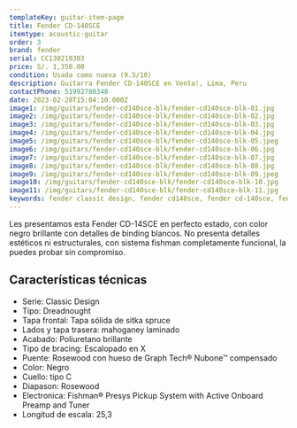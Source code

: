 ```yaml
---
templateKey: guitar-item-page
title: Fender CD-140SCE
itemtype: acoustic-guitar
order: 3
brand: fender
serial: CC130210303
price: S/. 1,350.00
condition: Usada como nueva (9.5/10)
description: Guitarra Fender CD-140SCE en Venta!, Lima, Peru
contactPhone: 51992780348
date: 2023-02-28T15:04:10.000Z
image1: /img/guitars/fender-cd140sce-blk/fender-cd140sce-blk-01.jpg
image2: /img/guitars/fender-cd140sce-blk/fender-cd140sce-blk-02.jpg
image3: /img/guitars/fender-cd140sce-blk/fender-cd140sce-blk-03.jpg
image4: /img/guitars/fender-cd140sce-blk/fender-cd140sce-blk-04.jpg
image5: /img/guitars/fender-cd140sce-blk/fender-cd140sce-blk-05.jpeg
image6: /img/guitars/fender-cd140sce-blk/fender-cd140sce-blk-06.jpg
image7: /img/guitars/fender-cd140sce-blk/fender-cd140sce-blk-07.jpg
image8: /img/guitars/fender-cd140sce-blk/fender-cd140sce-blk-08.jpg
image9: /img/guitars/fender-cd140sce-blk/fender-cd140sce-blk-09.jpeg
image10: /img/guitars/fender-cd140sce-blk/fender-cd140sce-blk-10.jpg
image11: /img/guitars/fender-cd140sce-blk/fender-cd140sce-blk-11.jpg
keywords: fender classic design, fender cd140sce, fender cd-140sce, fender cd140s, fender cd 140 sce
---
```

Les presentamos esta Fender CD-14SCE en perfecto estado, con color negro brillante con detalles de binding blancos.
No presenta detalles estéticos ni estructurales, con sistema fishman completamente funcional, la puedes probar sin compromiso.

## Características técnicas

* Serie: Classic Design
* Tipo: Dreadnought
* Tapa frontal: Tapa sólida de sitka spruce
* Lados y tapa trasera: mahoganey laminado
* Acabado: Poliuretano brillante
* Tipo de bracing: Escalopado en X
* Puente: Rosewood con hueso de Graph Tech® Nubone™ compensado
* Color: Negro
* Cuello: tipo C
* Diapason: Rosewood
* Electronica: Fishman® Presys Pickup System with Active Onboard Preamp and Tuner
* Longitud de escala: 25,3

